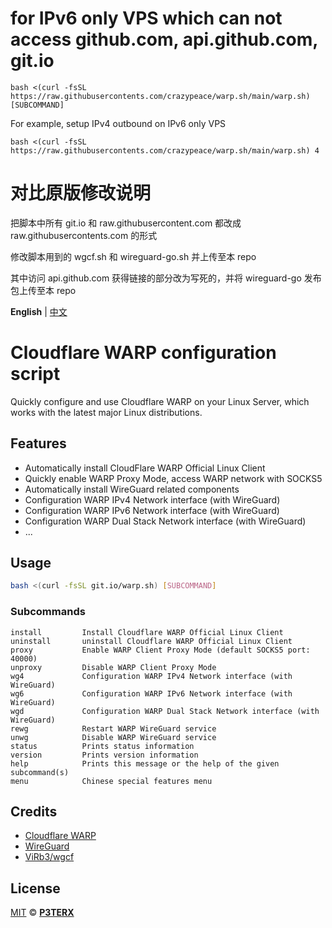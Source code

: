 # for IPv6 only VPS which can not access github.com, api.github.com, git.io
```
bash <(curl -fsSL https://raw.githubusercontents.com/crazypeace/warp.sh/main/warp.sh) [SUBCOMMAND]
```
For example, setup IPv4 outbound on IPv6 only VPS
```
bash <(curl -fsSL https://raw.githubusercontents.com/crazypeace/warp.sh/main/warp.sh) 4
```

# 对比原版修改说明
把脚本中所有 git.io 和 raw.githubusercontent.com 都改成 raw.githubusercontents.com 的形式

修改脚本用到的 wgcf.sh 和 wireguard-go.sh 并上传至本 repo

其中访问 api.github.com 获得链接的部分改为写死的，并将 wireguard-go 发布包上传至本 repo

**English** | [中文](https://p3terx.com/archives/cloudflare-warp-configuration-script.html)

# Cloudflare WARP configuration script

Quickly configure and use Cloudflare WARP on your Linux Server, which works with the latest major Linux distributions.

## Features

- Automatically install CloudFlare WARP Official Linux Client
- Quickly enable WARP Proxy Mode, access WARP network with SOCKS5
- Automatically install WireGuard related components
- Configuration WARP IPv4 Network interface (with WireGuard)
- Configuration WARP IPv6 Network interface (with WireGuard)
- Configuration WARP Dual Stack Network interface (with WireGuard)
- ...

## Usage

```bash
bash <(curl -fsSL git.io/warp.sh) [SUBCOMMAND]
```

### Subcommands

```
install         Install Cloudflare WARP Official Linux Client
uninstall       uninstall Cloudflare WARP Official Linux Client
proxy           Enable WARP Client Proxy Mode (default SOCKS5 port: 40000)
unproxy         Disable WARP Client Proxy Mode
wg4             Configuration WARP IPv4 Network interface (with WireGuard)
wg6             Configuration WARP IPv6 Network interface (with WireGuard)
wgd             Configuration WARP Dual Stack Network interface (with WireGuard)
rewg            Restart WARP WireGuard service
unwg            Disable WARP WireGuard service
status          Prints status information
version         Prints version information
help            Prints this message or the help of the given subcommand(s)
menu            Chinese special features menu
```

## Credits

- [Cloudflare WARP](https://1.1.1.1/)
- [WireGuard](https://www.wireguard.com/)
- [ViRb3/wgcf](https://github.com/ViRb3/wgcf)

## License

[MIT](https://github.com/P3TERX/warp.sh/blob/main/LICENSE) © **[P3TERX](https://p3terx.com/)**
